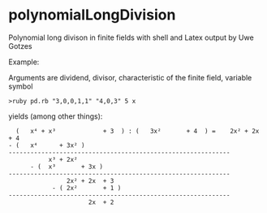 # polynomialLongDivision
Polynomial long divison in finite fields with shell and Latex output by Uwe Gotzes 

Example:

Arguments are dividend, divisor, characteristic of the finite field, variable symbol
```
>ruby pd.rb "3,0,0,1,1" "4,0,3" 5 x
```
yields (among other things):
```
  (   x⁴ + x³             + 3  ) : (   3x²       + 4  ) =    2x² + 2x  + 4
- (   x⁴      + 3x² )
-------------------------------------------------------------
           x³ + 2x²
      - (  x³       + 3x )
-------------------------------------------------------------
                2x² + 2x  + 3
            - ( 2x²       + 1 )
-------------------------------------------------------------
                      2x  + 2
```
